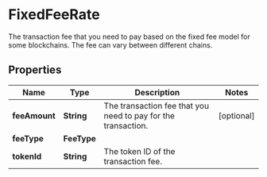 

# FixedFeeRate

The transaction fee that you need to pay based on the fixed fee model for some blockchains. The fee can vary between different chains.

## Properties

| Name | Type | Description | Notes |
|------------ | ------------- | ------------- | -------------|
|**feeAmount** | **String** | The transaction fee that you need to pay for the transaction. |  [optional] |
|**feeType** | **FeeType** |  |  |
|**tokenId** | **String** | The token ID of the transaction fee. |  |



